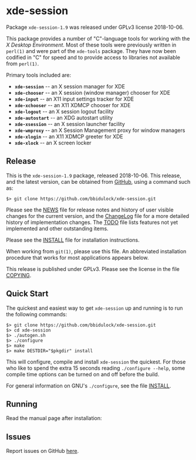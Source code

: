 [xde-session -- read me first file.  2018-10-06]: #

xde-session
===============

Package `xde-session-1.9` was released under GPLv3 license 2018-10-06.

This package provides a number of "C"-language tools for working with
the _X Desktop Environment_.  Most of these tools were previously
written in `perl(1)` and were part of the `xde-tools` package.  They
have now been codified in "C" for speed and to provide access to
libraries not available from `perl(1)`.

Primary tools included are:

 - __`xde-session`__   -- an X session manager for XDE
 - __`xde-chooser`__   -- an X session (window manager) chooser for XDE
 - __`xde-input`__     -- an X11 input settings tracker for XDE
 - __`xde-xchooser`__  -- an X11 XDMCP chooser for XDE
 - __`xde-logout`__    -- an X session logout facility
 - __`xde-autostart`__ -- an XDG autostart utility
 - __`xde-xsession`__  -- an X session launcher facility
 - __`xde-wmproxy`__   -- an X Session Management proxy for window managers
 - __`xde-xlogin`__    -- an X11 XDMCP greeter for XDE
 - __`xde-xlock`__     -- an X screen locker


Release
-------

This is the `xde-session-1.9` package, released 2018-10-06.  This
release, and the latest version, can be obtained from [GitHub][1], using
a command such as:

    $> git clone https://github.com/bbidulock/xde-session.git

Please see the [NEWS][3] file for release notes and history of user
visible changes for the current version, and the [ChangeLog][4] file for
a more detailed history of implementation changes.  The [TODO][5] file
lists features not yet implemented and other outstanding items.

Please see the [INSTALL][7] file for installation instructions.

When working from `git(1)`, please use this file.  An abbreviated
installation procedure that works for most applications appears below.

This release is published under GPLv3.  Please see the license in the
file [COPYING][9].


Quick Start
-----------

The quickest and easiest way to get `xde-session` up and running is to run
the following commands:

    $> git clone https://github.com/bbidulock/xde-session.git
    $> cd xde-session
    $> ./autogen.sh
    $> ./configure
    $> make
    $> make DESTDIR="$pkgdir" install

This will configure, compile and install `xde-session` the quickest.  For
those who like to spend the extra 15 seconds reading `./configure
--help`, some compile time options can be turned on and off before the
build.

For general information on GNU's `./configure`, see the file
[INSTALL][7].


Running
-------

Read the manual page after installation:


Issues
------

Report issues on GitHub [here][2].



[1]: https://github.com/bbidulock/xde-session
[2]: https://github.com/bbidulock/xde-session/issues
[3]: https://github.com/bbidulock/xde-session/blob/1.9/NEWS
[4]: https://github.com/bbidulock/xde-session/blob/1.9/ChangeLog
[5]: https://github.com/bbidulock/xde-session/blob/1.9/TODO
[6]: https://github.com/bbidulock/xde-session/blob/1.9/COMPLIANCE
[7]: https://github.com/bbidulock/xde-session/blob/1.9/INSTALL
[8]: https://github.com/bbidulock/xde-session/blob/1.9/LICENSE
[9]: https://github.com/bbidulock/xde-session/blob/1.9/COPYING

[ vim: set ft=markdown sw=4 tw=72 nocin nosi fo+=tcqlorn spell: ]: #
